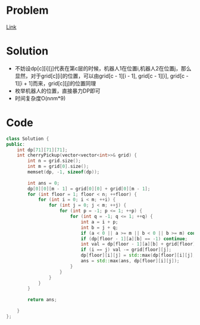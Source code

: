 # Problem
[Link](https://leetcode-cn.com/problems/cherry-pickup-ii/)

# Solution
* 不妨设dp[c][i][j]代表在第c层的时候，机器人1在位置i,机器人2在位置j，那么显然，对于grid[c][i]的位置，可以由grid[c - 1][i - 1], grid[c - 1][i], grid[c - 1][i + 1]而来，grid[c][j]的位置同理
* 枚举机器人的位置，直接暴力DP即可
* 时间复杂度O(n*n*m*9)

# Code
```cpp
class Solution {
public:
    int dp[71][71][71];
    int cherryPickup(vector<vector<int>>& grid) {
        int n = grid.size();
        int m = grid[0].size();
        memset(dp, -1, sizeof(dp));
        
        int ans = 0;
        dp[0][0][m - 1] = grid[0][0] + grid[0][m - 1];
        for (int floor = 1; floor < n; ++floor) {
            for (int i = 0; i < m; ++i) {
                for (int j = 0; j < m; ++j) {
                    for (int p = -1; p <= 1; ++p) {
                        for (int q = -1; q <= 1; ++q) {
                            int a = i + p;
                            int b = j + q;
                            if (a < 0 || a >= m || b < 0 || b >= m) continue;
                            if (dp[floor - 1][a][b] == -1) continue;
                            int val = dp[floor - 1][a][b] + grid[floor][i] + grid[floor][j];
                            if (i == j) val -= grid[floor][j];
                            dp[floor][i][j] = std::max(dp[floor][i][j], val);
                            ans = std::max(ans, dp[floor][i][j]);
                        }
                    }
                }
            }
        }
        
        return ans;
        
    }
};
```